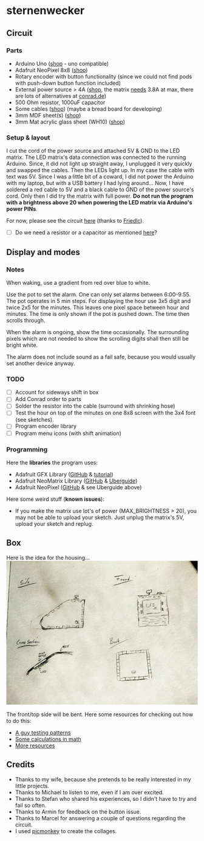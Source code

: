# sternenwecker

## Circuit

### Parts

- Arduino Uno ([shop](http://www.amazon.de/SainSmart-Kompatibel-Entwicklungsbrett-ATmega328P-enthaltend/dp/B00760RLFO/ref=sr_1_6?ie=UTF8&qid=1425220236&sr=8-6&keywords=Sainsmart) - uno compatible)
- Adafruit NeoPixel 8x8 ([shop](http://www.flikto.de/products/adafruit-neopixel-neomatrix-8x8-64-rgb-led-pixel-matrix))
- Rotary encoder with button functionality (since we could not find pods with push-down button function included)
- External power source > 4A ([shop](http://www.amazon.de/dp/B004S7U4IO), the matrix [needs](https://learn.adafruit.com/adafruit-neopixel-uberguide/power) 3.8A at max, there are lots of alternatives at [conrad.de](http://conrad.de))
- 500 Ohm resistor, 1000uF capacitor
- Some cables ([shop](http://www.amazon.de/dp/B00PXBVRZS)) (maybe a bread board for developing)
- 3mm MDF sheet(s) ([shop](http://www.modulor.de/en/Wood-Cork/Fibreboards/MDF-Boards/MDF-brown-uncoated.html))
- 3mm Mat acrylic glass sheet (WH10) ([shop](http://www.modulor.de/en/Plastics-Rubber/Sheets-Mats-Films/Acrylic-Glass-GS-Sheets-and-Blocks/Plexiglas-GS-white-milky.html))

### Setup & layout

I cut the cord of the power source and attached 5V & GND to the LED matrix. The LED matrix's data connection was connected to the running Arduino. Since, it did not light up straight away, I unplugged it very quickly and swapped the cables. Then the LEDs light up. In my case the cable with text was 5V. Since I was a little bit of a coward, I did not power the Arduino with my laptop, but with a USB battery I had lying around... Now, I have soldered a red cable to 5V and a black cable to GND of the power source's cord. Only then I did try the matrix with full power. **Do not run the program with a brightness above 20 when powering the LED matrix via Arduino's power PINs**.

For now, please see the circuit [here](http://www.instructables.com/file/F7F8GS5HRCK17ZT) (thanks to [Friedlc](http://www.instructables.com/id/25D-Edge-Lighting-Pixel-LED-Cube/step4/Wire-them-up/)).

* [ ] Do we need a resistor or a capacitor as mentioned [here](https://learn.adafruit.com/adafruit-neopixel-uberguide/power)?

## Display and modes

### Notes

When waking, use a gradient from red over blue to white.

Use the pot to set the alarm. One can only set alarms between 6:00-9:55. The pot operates in 5 min steps. For displaying the hour use 3x5 digit and twice 2x5 for the minutes. This leaves one pixel space between hour and minutes.
The time is only shown if the pot is pushed down. The time then scrolls through.

When the alarm is ongoing, show the time occasionally. The surrounding pixels which are not needed to show the scrolling digits shall then still be bright white.

The alarm does not include sound as a fail safe, because you would usually set another device anyway.

### TODO

- [ ] Account for sideways shift in box
- [ ] Add Conrad order to parts
- [ ] Solder the resistor into the cable (surround with shrinking hose)
- [ ] Test the hour on top of the minutes on one 8x8 screen with the 3x4 font (see sketches).
- [ ] Program encoder library
- [ ] Program menu icons (with shift animation)

### Programming

Here the **libraries** the program uses:

- Adafruit GFX Library ([GitHub](https://github.com/adafruit/Adafruit-GFX-Library) & [tutorial](https://learn.adafruit.com/adafruit-gfx-graphics-library/overview))
- Adafruit NeoMatrix Library ([GitHub](https://github.com/adafruit/Adafruit_NeoMatrix) & [Uberguide](https://learn.adafruit.com/adafruit-neopixel-uberguide/neomatrix-library))
- Adafruit NeoPixel ([GitHub](https://github.com/adafruit/Adafruit_NeoPixel) & see Uberguide above)

Here some weird stuff (**known issues**):

- If you make the matrix use lot's of power (MAX_BRIGHTNESS > 20), you may not be able to upload your sketch. Just unplug the matrix's 5V, upload your sketch and replug.

## Box

Here is the idea for the housing...
![box](https://raw.githubusercontent.com/motine/lightalarmy/master/studies/box-retro.jpg)

The front/top side will be bent. Here some resources for checking out how to do this:

* [A guy testing patterns](http://m.instructables.com/id/Curved-laser-bent-wood/?ALLSTEPS)
* [Some calculations in math](http://www.deferredprocrastination.co.uk/blog/2012/minimum-bend-radius/)
* [More resources](http://www.deferredprocrastination.co.uk/blog/category/def-proc/lattice-hinges/)


## Credits

* Thanks to my wife, because she pretends to be really interested in my little projects.
* Thanks to Michael to listen to me, even if I am over excited.
* Thanks to Stefan who shared his experiences, so I didn't have to try and fail so often. 
* Thanks to Armin for feedback on the button issue.
* Thanks to Marcel for answering a couple of questions regarding the circuit.
* I used [picmonkey](http://www.picmonkey.com/) to create the collages.
